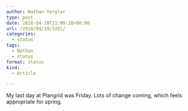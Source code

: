```yaml
---
author: Nathan Yergler
type: post
date: 2018-04-10T21:09:28+00:00
url: /2018/04/10/3281/
categories:
  - status
tags:
  - Nathan
  - status
format: status
kind:
  - Article

---
```

My last day at Plangrid was Friday. Lots of change coming, which feels appropriate for spring.
